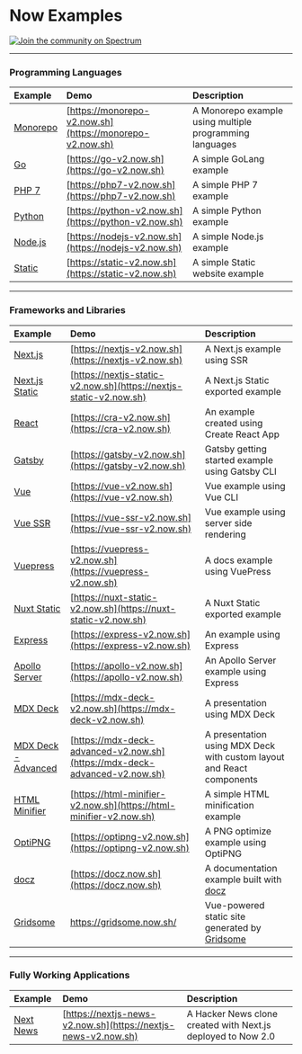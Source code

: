 # Now Examples

[![Join the community on Spectrum](https://withspectrum.github.io/badge/badge.svg)](https://spectrum.chat/zeit)

---

### Programming Languages

| Example    | Demo     | Description     |
|:---------- |:---------|:----------------|
| [Monorepo](/monorepo)          | [https://monorepo-v2.now.sh](https://monorepo-v2.now.sh)         | A Monorepo example using multiple programming languages         |
| [Go](/go)          | [https://go-v2.now.sh](https://go-v2.now.sh)         | A simple GoLang example         |
| [PHP 7](/php-7)    | [https://php7-v2.now.sh](https://php7-v2.now.sh)     | A simple PHP 7 example          |
| [Python](/python)  | [https://python-v2.now.sh](https://python-v2.now.sh) | A simple Python example         |
| [Node.js](/nodejs) | [https://nodejs-v2.now.sh](https://nodejs-v2.now.sh) | A simple Node.js example        |
| [Static](/static)  | [https://static-v2.now.sh](https://static-v2.now.sh) | A simple Static website example |

---

### Frameworks and Libraries

| Example    | Demo     | Description     |
|:---------- |:---------|:----------------|
| [Next.js](/nextjs) | [https://nextjs-v2.now.sh](https://nextjs-v2.now.sh) | A Next.js example using SSR |
| [Next.js Static](/nextjs-static) | [https://nextjs-static-v2.now.sh](https://nextjs-static-v2.now.sh) | A Next.js Static exported example |
| [React](/create-react-app) | [https://cra-v2.now.sh](https://cra-v2.now.sh) | An example created using Create React App       |
| [Gatsby](/gatsby) | [https://gatsby-v2.now.sh](https://gatsby-v2.now.sh) | Gatsby getting started example using Gatsby CLI      |
| [Vue](/vue) | [https://vue-v2.now.sh](https://vue-v2.now.sh) | Vue example using Vue CLI        |
| [Vue SSR](/vue-ssr) | [https://vue-ssr-v2.now.sh](https://vue-ssr-v2.now.sh) | Vue example using server side rendering        |
| [Vuepress](/vuepress) | [https://vuepress-v2.now.sh](https://vuepress-v2.now.sh) | A docs example using VuePress        |
| [Nuxt Static](/nuxt-static) | [https://nuxt-static-v2.now.sh](https://nuxt-static-v2.now.sh) | A Nuxt Static exported example |
| [Express](/nodejs-express) | [https://express-v2.now.sh](https://express-v2.now.sh) | An example using Express        |
| [Apollo Server](/apollo) | [https://apollo-v2.now.sh](https://apollo-v2.now.sh) | An Apollo Server example using Express        |
| [MDX Deck](/mdx-deck) | [https://mdx-deck-v2.now.sh](https://mdx-deck-v2.now.sh) | A presentation using MDX Deck        |
| [MDX Deck - Advanced](/mdx-deck-advanced) | [https://mdx-deck-advanced-v2.now.sh](https://mdx-deck-advanced-v2.now.sh) | A presentation using MDX Deck with custom layout and React components        |
| [HTML Minifier](/html-minifier) | [https://html-minifier-v2.now.sh](https://html-minifier-v2.now.sh) | A simple HTML minification example        |
| [OptiPNG](/optipng) | [https://optipng-v2.now.sh](https://optipng-v2.now.sh) | A PNG optimize example using OptiPNG      |
| [docz](/docz) | [https://docz.now.sh](https://docz.now.sh) | A documentation example built with [docz](https://docz.site)       |
 | [Gridsome](/gridsome) | https://gridsome.now.sh/ | Vue-powered static site generated by [Gridsome](https://gridsome.org)       |

---

### Fully Working Applications

| Example    | Demo     | Description     |
|:---------- |:---------|:----------------|
| [Next News](/nextjs-news) | [https://nextjs-news-v2.now.sh](https://nextjs-news-v2.now.sh) | A Hacker News clone created with Next.js deployed to Now 2.0 |
